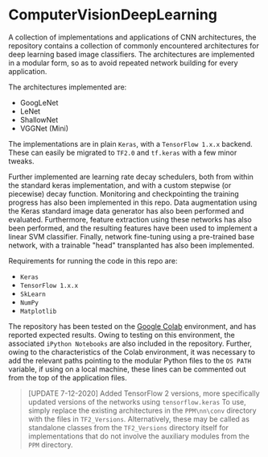 # ComputerVisionDeepLearning
A collection of implementations and applications of CNN architectures, the repository contains a collection of commonly encountered architectures for deep learning based image classifiers. The architectures are implemented in a modular form, so as to avoid repeated network building for every application. 

The architectures implemented are:

 - GoogLeNet
 - LeNet
 - ShallowNet
 - VGGNet (Mini)

The implementations are in plain `Keras`, with a `TensorFlow 1.x.x` backend. These can easily be migrated to `TF2.0` and `tf.keras` with a few minor tweaks.

Further implemented are learning rate decay schedulers, both from within the standard keras implementation, and with a custom stepwise (or piecewise) decay function. Monitoring and checkpointing the training progress has also been implemented in this repo. Data augmentation using the Keras standard image data generator has also been performed and evaluated. Furthermore, feature extraction using these networks has also been performed, and the resulting features have been used to implement a linear SVM classifier. Finally, network fine-tuning using a pre-trained base network, with a trainable "head" transplanted has also been implemented.

Requirements for running the code in this repo are:

 - `Keras`
 - `TensorFlow 1.x.x`
 - `SkLearn`
 - `NumPy`
 - `Matplotlib`

The repository has been tested on the [Google Colab](https://colab.research.google.com/) environment, and has reported expected results. Owing to testing on this environment, the associated `iPython Notebooks` are also included in the repository. Further, owing to the characteristics of the Colab environment, it was necessary to add the relevant paths pointing to the modular Python files to the `OS PATH` variable, if using on a local machine, these lines can be commented out from the top of the application files.

> [UPDATE 7-12-2020]
> Added TensorFlow 2 versions, more specifically updated versions of the networks using `tensorflow.keras`
> To use, simply replace the existing architectures in the `PPM\nn\conv` directory with the files in `TF2_Versions`. Alternatively, these may be called as standalone classes from the `TF2_Versions` directory itself for implementations that do not involve the auxiliary modules from the `PPM` directory.
